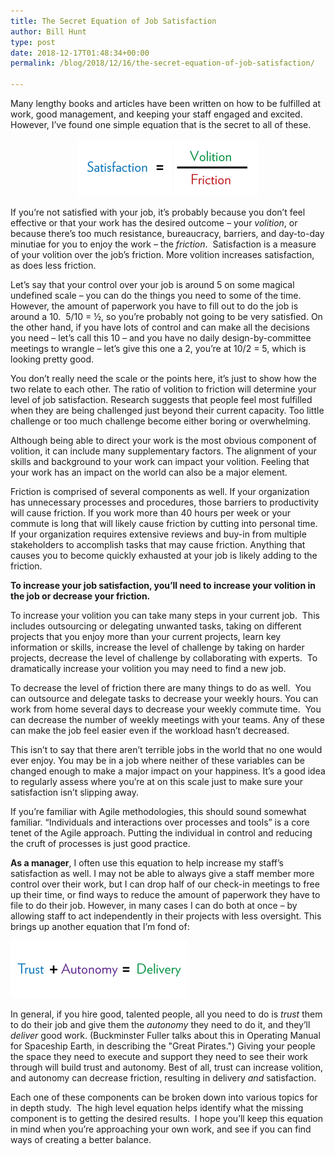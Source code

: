 ```yaml
---
title: The Secret Equation of Job Satisfaction
author: Bill Hunt
type: post
date: 2018-12-17T01:48:34+00:00
permalink: /blog/2018/12/16/the-secret-equation-of-job-satisfaction/

---
```

<span style="font-weight: 400;">Many lengthy books and articles have been written on how to be fulfilled at work, good management, and keeping your staff engaged and excited. However, I’ve found one simple equation that is the secret to all of these.</span>

<div style="text-align: center;">
  <img class="alignnone wp-image-1260 size-full" src="/uploads/2018/12/satisfaction_01.png" alt="Satisfaction = " width="150" height="92" /> <img class="alignnone wp-image-1261 size-full" src="/uploads/2018/12/satisfaction_02.png" alt="Volition / Friction" width="134" height="92" />
</div>

<span style="font-weight: 400;">If you’re not satisfied with your job, it’s probably because you don’t feel effective or that your work has the desired outcome &#8211; your </span>_<span style="font-weight: 400;">volition</span>_<span style="font-weight: 400;">, or because there’s too much resistance, bureaucracy, barriers, and day-to-day minutiae for you to enjoy the work &#8211; the </span>_<span style="font-weight: 400;">friction</span>_<span style="font-weight: 400;">.  Satisfaction is a measure of your volition over the job’s friction. More volition increases satisfaction, as does less friction.</span>

<span style="font-weight: 400;">Let’s say that your control over your job is around 5 on some magical undefined scale &#8211; you can do the things you need to some of the time. However, the amount of paperwork you have to fill out to do the job is around a 10.  5/10 = ½, so you’re probably not going to be very satisfied. On the other hand, if you have lots of control and can make all the decisions you need &#8211; let’s call this 10 &#8211; and you have no daily design-by-committee meetings to wrangle &#8211; let’s give this one a 2, you’re at 10/2 = 5, which is looking pretty good. </span>

<span style="font-weight: 400;">You don’t really need the scale or the points here, it’s just to show how the two relate to each other. The ratio of volition to friction will determine your level of job satisfaction. Research suggests that people feel most fulfilled when they are being challenged just beyond their current capacity. Too little challenge or too much challenge become either boring or overwhelming.</span>

<span style="font-weight: 400;">Although being able to direct your work is the most obvious component of volition, it can include many supplementary factors. The alignment of your skills and background to your work can impact your volition. Feeling that your work has an impact on the world can also be a major element.</span>

<span style="font-weight: 400;">Friction is comprised of several components as well. If your organization has unnecessary processes and procedures, those barriers to productivity will cause friction. If you work more than 40 hours per week or your commute is long that will likely cause friction by cutting into personal time. If your organization requires extensive reviews and buy-in from multiple stakeholders to accomplish tasks that may cause friction. Anything that causes you to become quickly exhausted at your job is likely adding to the friction. </span>

<span style="font-weight: 400;"><strong>To increase your job satisfaction, you’ll need to increase your volition in the job or decrease your friction.</strong> </span>

<span style="font-weight: 400;">To increase your volition you can take many steps in your current job.  This includes outsourcing or delegating unwanted tasks, taking on different projects that you enjoy more than your current projects, learn key information or skills, increase the level of challenge by taking on harder projects, decrease the level of challenge by collaborating with experts.  To dramatically increase your volition you may need to find a new job. </span>

<span style="font-weight: 400;">To decrease the level of friction there are many things to do as well.  You can outsource and delegate tasks to decrease your weekly hours. You can work from home several days to decrease your weekly commute time.  You can decrease the number of weekly meetings with your teams. Any of these can make the job feel easier even if the workload hasn’t decreased.</span>

<span style="font-weight: 400;">This isn’t to say that there aren’t terrible jobs in the world that no one would ever enjoy. You may be in a job where neither of these variables can be changed enough to make a major impact on your happiness. It’s a good idea to regularly assess where you’re at on this scale just to make sure your satisfaction isn’t slipping away.</span>

<span style="font-weight: 400;">If you’re familiar with Agile methodologies, this should sound somewhat familiar. “Individuals and interactions over processes and tools” is a core tenet of the Agile approach. Putting the individual in control and reducing the cruft of processes is just good practice.</span>

**As a manager**<span style="font-weight: 400;">, I often use this equation to help increase my staff’s satisfaction as well. I may not be able to always give a staff member more control over their work, but I can drop half of our check-in meetings to free up their time, or find ways to reduce the amount of paperwork they have to file to do their job. However, in many cases I can do both at once &#8211; by allowing staff to act independently in their projects with less oversight. This brings up another equation that I’m fond of:</span>


<img class="aligncenter wp-image-1259 size-full" src="/uploads/2018/12/delivery.png" alt="Trust + Autonomy = Delivery" width="284" height="92" />

<span style="font-weight: 400;">In general, if you hire good, talented people, all you need to do is </span>_<span style="font-weight: 400;">trust </span>_<span style="font-weight: 400;">them to do their job and give them the </span>_<span style="font-weight: 400;">autonomy</span>_ <span style="font-weight: 400;">they need to do it, and they’ll </span>_<span style="font-weight: 400;">deliver</span>_ <span style="font-weight: 400;">good work. (Buckminster Fuller talks about this in Operating Manual for Spaceship Earth, in describing the "Great Pirates.") Giving your people the space they need to execute and support they need to see their work through will build trust and autonomy. Best of all, trust can increase volition, and autonomy can decrease friction, resulting in delivery </span>_<span style="font-weight: 400;">and </span>_<span style="font-weight: 400;">satisfaction.</span>

<span style="font-weight: 400;">Each one of these components can be broken down into various topics for in depth study.  The high level equation helps identify what the missing component is to getting the desired results.  I hope you’ll keep this equation in mind when you’re approaching your own work, and see if you can find ways of creating a better balance.</span>
